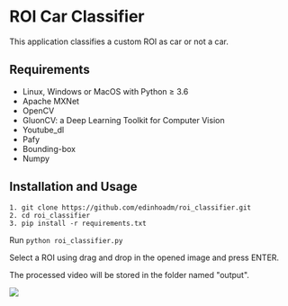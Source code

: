 # ROI Car Classifier

This application classifies a custom ROI as car or not a car.

## Requirements
- Linux, Windows or MacOS with Python ≥ 3.6
- Apache MXNet
- OpenCV
- GluonCV: a Deep Learning Toolkit for Computer Vision
- Youtube_dl
- Pafy
- Bounding-box
- Numpy

## Installation and Usage

```
1. git clone https://github.com/edinhoadm/roi_classifier.git
2. cd roi_classifier
3. pip install -r requirements.txt
```

Run `python roi_classifier.py`

Select a ROI using drag and drop in the opened image and press ENTER.

The processed video will be stored in the folder named "output".


![](result.gif)
